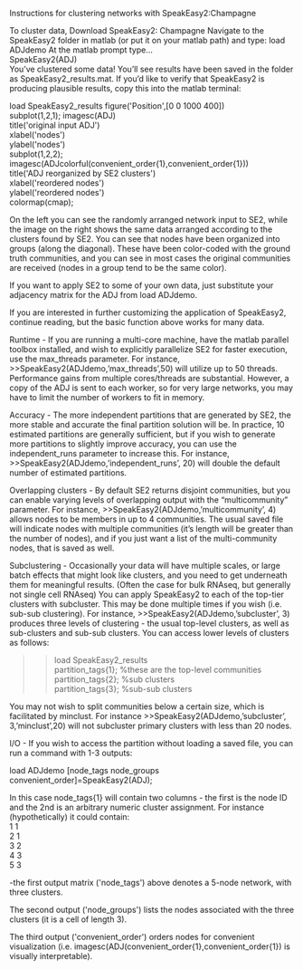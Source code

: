
Instructions for clustering networks with SpeakEasy2:Champagne

To cluster data, 
Download SpeakEasy2: Champagne
Navigate to the SpeakEasy2 folder in matlab (or put it on your matlab path) and type: load ADJdemo
At the matlab prompt type… <br />
SpeakEasy2(ADJ) <br />
You’ve clustered some data!  You’ll see results have been saved in the folder as SpeakEasy2_results.mat.  If you’d like to verify that SpeakEasy2 is producing plausible results, copy this into the matlab terminal:

load SpeakEasy2_results
figure('Position',[0 0 1000 400]) <br />
subplot(1,2,1); imagesc(ADJ) <br />
title('original input ADJ') <br />
xlabel('nodes') <br />
ylabel('nodes') <br />
subplot(1,2,2); imagesc(ADJcolorful(convenient_order{1},convenient_order{1})) <br />
title('ADJ reorganized by SE2 clusters') <br />
xlabel('reordered nodes') <br />
ylabel('reordered nodes') <br />
colormap(cmap); <br />


On the left you can see the randomly arranged network input to SE2, while the image on the right shows the same data arranged according to the clusters found by SE2.  You can see that nodes have been organized into groups (along the diagonal).  These have been color-coded with the ground truth communities, and you can see in most cases the original communities are received (nodes in a group tend to be the same color).

If you want to apply SE2 to some of your own data, just substitute your adjacency matrix for the ADJ from load ADJdemo.

If you are interested in further customizing the application of SpeakEasy2, continue reading, but the basic function above works for many data.



Runtime - 
If you are running a multi-core machine, have the matlab parallel toolbox installed, and wish to explicitly parallelize SE2 for faster execution, use the max_threads parameter.
  For instance, >>SpeakEasy2(ADJdemo,’max_threads’,50) will utilize up to 50 threads.  Performance gains from multiple cores/threads are substantial.  However, a copy of the ADJ is sent to each worker, so for very large networks, you may have to limit the number of workers to fit in memory.


Accuracy - 
The more independent partitions that are generated by SE2, the more stable and accurate the final partition solution will be.  In practice, 10 estimated partitions are generally sufficient, but if you wish to generate more partitions to slightly improve accuracy, you can use the independent_runs parameter to increase this.
  For instance, >>SpeakEasy2(ADJdemo,’independent_runs’, 20) will double the default number of estimated partitions.


Overlapping clusters - 
By default SE2 returns disjoint communities, but you can enable varying levels of overlapping output with the “multicommunity” parameter.
  For instance, >>SpeakEasy2(ADJdemo,’multicommunity’, 4) allows nodes to be members in up to 4 communities.  The usual saved file will indicate nodes with multiple communities (it’s length will be greater than the number of nodes), and if you just want a list of the multi-community nodes, that is saved as well.


Subclustering - 
Occasionally your data will have multiple scales, or large batch effects that might look like clusters, and you need to get underneath them for meaningful results.  (Often the case for bulk RNAseq, but generally not single cell RNAseq)
You can apply SpeakEasy2 to each of the top-tier clusters with subcluster.  This may be done multiple times if you wish (i.e. sub-sub clustering).
   For instance, >>SpeakEasy2(ADJdemo,’subcluster’, 3) produces three levels of clustering - the usual top-level clusters, as well as sub-clusters and sub-sub clusters.  You can access lower levels of clusters as follows:<br />
  >> load SpeakEasy2_results <br />
partition_tags{1}; %these are the top-level communities <br />
partition_tags{2}; %sub clusters <br />
partition_tags{3}; %sub-sub clusters <br />

You may not wish to split communities below a certain size, which is facilitated by minclust.  For instance >>SpeakEasy2(ADJdemo,’subcluster’, 3,’minclust’,20) will not subcluster primary clusters with less than 20 nodes.


I/O -
If you wish to access the partition without loading a saved file, you can run a command with 1-3 outputs:

load ADJdemo
[node_tags  node_groups convenient_order]=SpeakEasy2(ADJ);

In this case node_tags{1} will contain two columns - the first is the node ID and the 2nd is an arbitrary numeric cluster assignment.  For instance (hypothetically) it could contain: <br />
1 1 <br />
2 1 <br />
3 2 <br />
4 3 <br />
5 3 <br />

-the first output matrix ('node_tags') above denotes a 5-node network, with three clusters.

The second output ('node_groups') lists the nodes associated with the three clusters (it is a cell of length 3).

The third output ('convenient_order') orders nodes for convenient visualization (i.e. imagesc(ADJ(convenient_order{1},convenient_order{1}) is visually interpretable).





